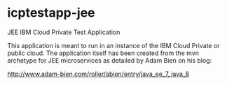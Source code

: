 # icptestapp-jee
JEE IBM Cloud Private Test Application

This application is meant to run in an instance of the IBM Cloud Private or public cloud.  The application
itself has been created from the mvn archetype for JEE microservices as detailed by Adam Bien on his blog:

http://www.adam-bien.com/roller/abien/entry/java_ee_7_java_8

